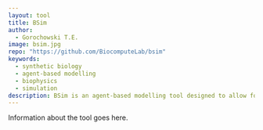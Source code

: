 ```yaml
---
layout: tool
title: BSim
author:
  - Gorochowski T.E.
image: bsim.jpg
repo: "https://github.com/BiocomputeLab/bsim"
keywords:
  - synthetic biology
  - agent-based modelling
  - biophysics
  - simulation
description: BSim is an agent-based modelling tool designed to allow for the study of bacterial populations. By enabling the description of bacterial behaviours, it attempts to provide an environment in which to investigate how local interactions between individual bacterium leads to the emergence of population level features, such as cooperation and synchronisation.
---
```

Information about the tool goes here.